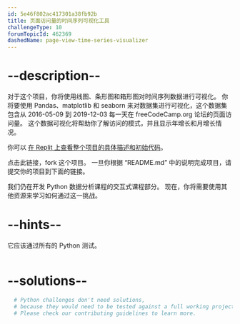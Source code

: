 ```yaml
---
id: 5e46f802ac417301a38fb92b
title: 页面访问量的时间序列可视化工具
challengeType: 10
forumTopicId: 462369
dashedName: page-view-time-series-visualizer
---
```


# --description--

对于这个项目，你将使用线图、条形图和箱形图对时间序列数据进行可视化。 你将要使用 Pandas、matplotlib 和 seaborn 来对数据集进行可视化，这个数据集包含从 2016-05-09 到 2019-12-03 每一天在 freeCodeCamp.org 论坛的页面访问量。 这个数据可视化将帮助你了解访问的模式，并且显示年增长和月增长情况。

你可以 [在 Replit 上查看整个项目的具体描述和初始代码](https://replit.com/github/freeCodeCamp/boilerplate-page-view-time-series-visualizer)。

点击此链接，fork 这个项目。 一旦你根据 “README.md” 中的说明完成项目，请提交你的项目到下面的链接。

我们仍在开发 Python 数据分析课程的交互式课程部分。 现在，你将需要使用其他资源来学习如何通过这一挑战。

# --hints--

它应该通过所有的 Python 测试。

```js

```

# --solutions--

```py
  # Python challenges don't need solutions,
  # because they would need to be tested against a full working project.
  # Please check our contributing guidelines to learn more.
```
